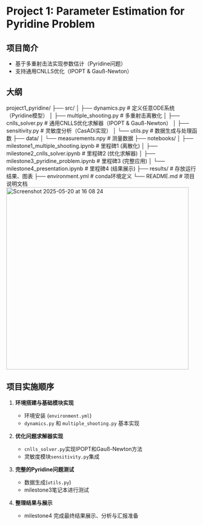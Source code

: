 # Project 1: Parameter Estimation for Pyridine Problem

## 项目简介
- 基于多重射击法实现参数估计（Pyridine问题）
- 支持通用CNLLS优化（IPOPT & Gauß-Newton）

## 大纲
project1_pyridine/
├── src/
│   ├── dynamics.py                # 定义任意ODE系统（Pyridine模型）
│   ├── multiple_shooting.py       # 多重射击离散化
│   ├── cnlls_solver.py            # 通用CNLLS优化求解器（IPOPT & Gauß-Newton）
│   ├── sensitivity.py             # 灵敏度分析（CasADi实现）
│   └── utils.py                   # 数据生成与处理函数
├── data/
│   └── measurements.npy           # 测量数据
├── notebooks/
│   ├── milestone1_multiple_shooting.ipynb  # 里程碑1 (离散化)
│   ├── milestone2_cnlls_solver.ipynb       # 里程碑2 (优化求解器)
│   ├── milestone3_pyridine_problem.ipynb   # 里程碑3 (完整应用)
│   └── milestone4_presentation.ipynb       # 里程碑4 (结果展示)
├── results/                        # 存放运行结果、图表
├── environment.yml                 # conda环境定义
└── README.md                       # 项目说明文档
<img width="481" alt="Screenshot 2025-05-20 at 16 08 24" src="https://github.com/user-attachments/assets/26caf8d5-9ae3-4bc7-a655-eab4601f2a3b" />

## 项目实施顺序
1. **环境搭建与基础模块实现**  
   - 环境安装 (`environment.yml`)  
   - `dynamics.py` 和 `multiple_shooting.py` 基本实现

2. **优化问题求解器实现**  
   - `cnlls_solver.py`实现IPOPT和Gauß-Newton方法  
   - 灵敏度模块`sensitivity.py`集成

3. **完整的Pyridine问题测试**  
   - 数据生成(`utils.py`)  
   - milestone3笔记本进行测试

4. **整理结果与展示**  
   - milestone4 完成最终结果展示、分析与汇报准备
